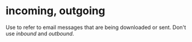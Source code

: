 # incoming, outgoing

Use to refer to email messages that are being downloaded or sent. Don't use *inbound* and *outbound*.
